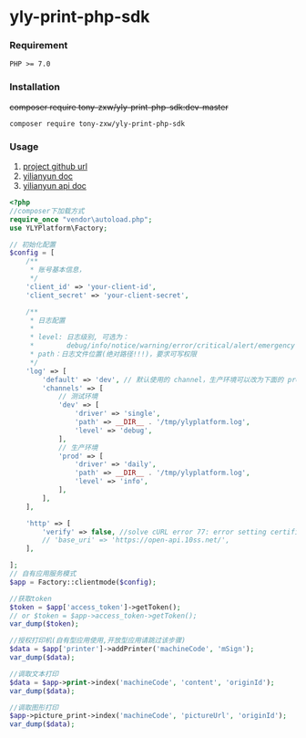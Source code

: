 # yly-print-php-sdk

### Requirement

```
PHP >= 7.0
```
### Installation
~~composer require tony-zxw/yly-print-php-sdk:dev-master~~
```shell
composer require tony-zxw/yly-print-php-sdk
```


### Usage
  1. [project github url](https://github.com/tony-zxw/yly-print-php-sdk)
  1. [yilianyun doc](https://dev.10ss.net/doc/doc)
  1. [yilianyun api doc](http://doc2.10ss.net/331992)
    
```php
<?php
//composer下加载方式
require_once "vendor\autoload.php";
use YLYPlatform\Factory;

// 初始化配置 
$config = [
    /**
     * 账号基本信息，
     */
    'client_id' => 'your-client-id',
    'client_secret' => 'your-client-secret',

    /**
     * 日志配置
     *
     * level: 日志级别, 可选为：
     *        debug/info/notice/warning/error/critical/alert/emergency
     * path：日志文件位置(绝对路径!!!)，要求可写权限
     */
    'log' => [
        'default' => 'dev', // 默认使用的 channel，生产环境可以改为下面的 prod
        'channels' => [
            // 测试环境
            'dev' => [
                'driver' => 'single',
                'path' => __DIR__ . '/tmp/ylyplatform.log',
                'level' => 'debug',
            ],
            // 生产环境
            'prod' => [
                'driver' => 'daily',
                'path' => __DIR__ . '/tmp/ylyplatform.log',
                'level' => 'info',
            ],
        ],
    ],

    'http' => [
        'verify' => false, //solve cURL error 77: error setting certificate verify locations
        // 'base_uri' => 'https://open-api.10ss.net/', 
    ],

];
// 自有应用服务模式
$app = Factory::clientmode($config);

//获取token
$token = $app['access_token']->getToken();
// or $token = $app->access_token->getToken();
var_dump($token);

//授权打印机(自有型应用使用,开放型应用请跳过该步骤)
$data = $app['printer']->addPrinter('machineCode', 'mSign');
var_dump($data);

//调取文本打印
$data = $app->print->index('machineCode', 'content', 'originId');
var_dump($data);

//调取图形打印
$app->picture_print->index('machineCode', 'pictureUrl', 'originId');
var_dump($data);

```